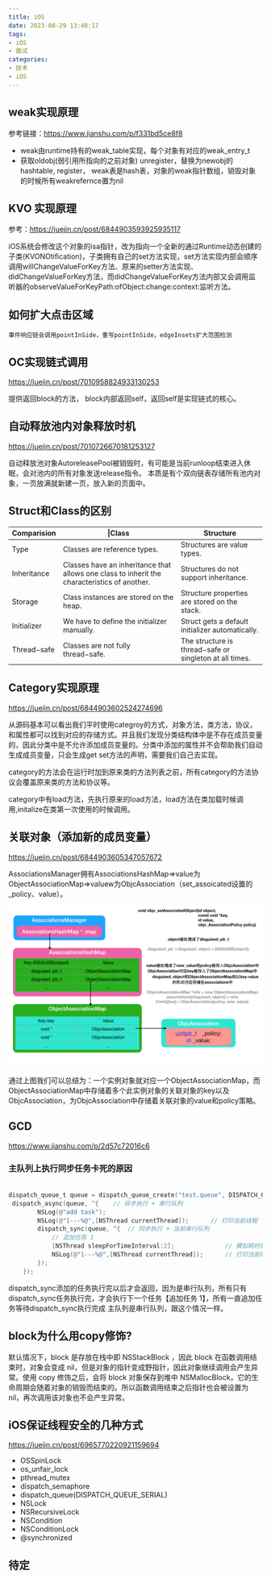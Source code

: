 ```yaml
---
title: iOS
date: 2023-08-29 13:48:17
tags:
- iOS
- 面试
categories:
- 技术
- iOS
---
```


## weak实现原理

参考链接：https://www.jianshu.com/p/f331bd5ce8f8

   * weak由runtime持有的weak_table实现，每个对象有对应的weak_entry_t
   * 获取oldobj(弱引用所指向的之前对象) unregister，替换为newobj的hashtable, register，
    weak表是hash表，对象的weak指针数组，销毁对象的时候所有weakrefernce置为nil

## KVO 实现原理

参考：https://juejin.cn/post/6844903593925935117

iOS系统会修改这个对象的isa指针，改为指向一个全新的通过Runtime动态创建的子类(KVONOtification)，子类拥有自己的set方法实现，set方法实现内部会顺序调用willChangeValueForKey方法、原来的setter方法实现、didChangeValueForKey方法，而didChangeValueForKey方法内部又会调用监听器的observeValueForKeyPath:ofObject:change:context:监听方法。


## 如何扩大点击区域

    事件响应链会调用pointInSide，重写pointInSide，edgeInsets扩大范围检测

## OC实现链式调用

https://juejin.cn/post/7010958824933130253

提供返回block的方法， block内部返回self，返回self是实现链式的核心。

## 自动释放池内对象释放时机

https://juejin.cn/post/7010726670181253127

自动释放池对象AutoreleasePool被销毁时，有可能是当前runloop结束进入休眠，会对池内的所有对象发送release指令。
本质是有个双向链表存储所有池内对象，一页放满就新建一页，放入新的页面中。

## Struct和Class的区别

|  Comparision |    \|Class  |  Structure  |
|  ----  | ----  | ----  |
|  Type	 | Classes are reference types.	 | Structures are value types. |
| Inheritance | Classes have an inheritance that allows one class to inherit the characteristics of another.	 | Structures do not support inheritance. |
| Storage	 | Class instances are stored on the heap.	 | Structure properties are stored on the stack. |
| Initializer	 | We have to define the initializer manually.	 | Struct gets a default initializer automatically. |
| Thread−safe	 | Classes are not fully thread−safe.	 | The structure is thread−safe or singleton at all times. |

## Category实现原理

https://juejin.cn/post/6844903602524274696

从源码基本可以看出我们平时使用categroy的方式，对象方法，类方法，协议，和属性都可以找到对应的存储方式。并且我们发现分类结构体中是不存在成员变量的，因此分类中是不允许添加成员变量的。分类中添加的属性并不会帮助我们自动生成成员变量，只会生成get set方法的声明，需要我们自己去实现。


category的方法会在运行时加到原来类的方法列表之前，所有category的方法协议会覆盖原来类的方法和协议等。

category中有load方法，先执行原来的load方法，load方法在类加载时候调用,initalize在类第一次使用的时候调用。


## 关联对象（添加新的成员变量）

https://juejin.cn/post/6844903605347057672


AssociationsManager拥有AssociationsHashMap=>value为ObjectAssociationMap=>valuew为ObjcAssociation（set_assoicated设置的_policy、value）。


![关联对象类图](/images/Associate_Object.png)




通过上图我们可以总结为：一个实例对象就对应一个ObjectAssociationMap，而ObjectAssociationMap中存储着多个此实例对象的关联对象的key以及ObjcAssociation，为ObjcAssociation中存储着关联对象的value和policy策略。

## GCD

https://www.jianshu.com/p/2d57c72016c6

### 主队列上执行同步任务卡死的原因

```Objective-C

dispatch_queue_t queue = dispatch_queue_create("test.queue", DISPATCH_QUEUE_SERIAL);
 dispatch_async(queue, ^{    // 异步执行 + 串行队列
        NSLog(@"add task");
        NSLog(@"1---%@",[NSThread currentThread]);      // 打印当前线程
        dispatch_sync(queue, ^{  // 同步执行 + 当前串行队列
            // 追加任务 1
            [NSThread sleepForTimeInterval:2];              // 模拟耗时操作
            NSLog(@"1---%@",[NSThread currentThread]);      // 打印当前线程
        });
    });
```
dispatch_sync添加的任务执行完以后才会返回，因为是串行队列，所有只有dispatch_sync任务执行完，才会执行下一个任务【追加任务 1】，所有一直追加任务等待dispatch_sync执行完成
主队列是串行队列，跟这个情况一样。

## block为什么用copy修饰?

默认情况下，block 是存放在栈中即 NSStackBlock ，因此 block 在函数调用结束时，对象会变成 nil，但是对象的指针变成野指针，因此对象继续调用会产生异常。使用 copy 修饰之后，会将 block 对象保存到堆中 NSMallocBlock，它的生命周期会随着对象的销毁而结束的。所以函数调用结束之后指针也会被设置为 nil，再次调用该对象也不会产生异常。

## iOS保证线程安全的几种方式

https://juejin.cn/post/6965770220921159694

* OSSpinLock
* os_unfair_lock
* pthread_mutex
* dispatch_semaphore
* dispatch_queue(DISPATCH_QUEUE_SERIAL)
* NSLock
* NSRecursiveLock
* NSCondition
* NSConditionLock
* @synchronized




## 待定